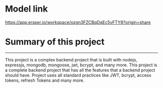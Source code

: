 # Model link
https://app.eraser.io/workspace/ozgn3FZCBqDqEc5vFTY8?origin=share

# Summary of this project
----------------------------
This project is a complex backend project that is built with nodejs, expressjs, mongodb, mongoose, jwt, bcrypt, and many more. This project is a complete backend project that has all the features that a backend project should have.
Project uses all standard practices like JWT, bcrypt, access tokens, refresh Tokens and many more.
